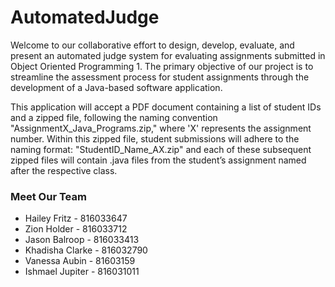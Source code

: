 # AutomatedJudge

Welcome to our collaborative effort to design, develop, evaluate, and present an automated judge system for evaluating assignments submitted in Object Oriented Programming 1. The primary objective of our project is to streamline the assessment process for student assignments through the development of a Java-based software application. 

This application will accept a PDF document containing a list of student IDs and a zipped file, following the naming convention "AssignmentX_Java_Programs.zip," where 'X' represents the assignment number. Within this zipped file, student submissions will adhere to the naming format: "StudentID_Name_AX.zip" and each of these subsequent zipped files will contain .java files from the student’s assignment named after the respective class.


### Meet Our Team
* Hailey Fritz - 816033647
* Zion Holder - 816033712
* Jason Balroop - 816033413
* Khadisha Clarke - 816032790
* Vanessa Aubin - 81603159
* Ishmael Jupiter - 816031011
